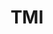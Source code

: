 ---
title: TMI
type: landing

sections:
    - block: markdown
      id: section-1
      content:
        title: 노래 듣기
        subtitle: mcthemax
        text: 콘서트 2회 참여.
    - block: markdown
      id: section-2
      content:
        title: 온라인 게임
        subtitle: league of legends
        text: 자연대 리그 1위
---